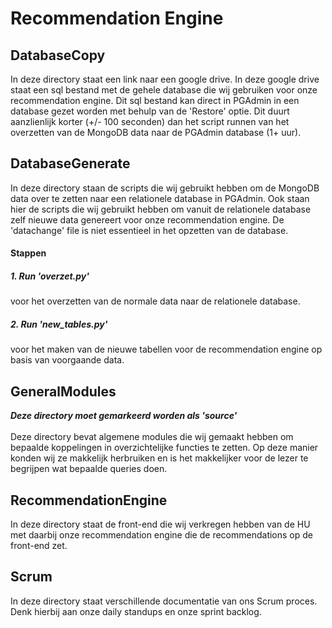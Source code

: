 # Recommendation Engine

## DatabaseCopy
In deze directory staat een link naar een google drive. In deze
google drive staat een sql bestand met de gehele database die wij
gebruiken voor onze recommendation engine. Dit sql bestand kan
direct in PGAdmin in een database gezet worden met behulp van
de 'Restore' optie. Dit duurt aanzlienlijk korter (+/- 100 seconden)
dan het script runnen van het overzetten van de MongoDB data
naar de PGAdmin database (1+ uur).


## DatabaseGenerate
In deze directory staan de scripts die wij gebruikt hebben om
de MongoDB data over te zetten naar een relationele database
in PGAdmin. Ook staan hier de scripts die wij gebruikt hebben
om vanuit de relationele database zelf nieuwe data genereert
voor onze recommendation engine. De 'datachange' file is niet
essentieel in het opzetten van de database.

#### Stappen

##### 1. Run 'overzet.py'
voor het overzetten van de normale data naar de relationele
database.

##### 2. Run 'new_tables.py'
voor het maken van de nieuwe tabellen voor de recommendation
engine op basis van voorgaande data.


## GeneralModules
***Deze directory moet gemarkeerd worden als 'source'***<br/><br/>
Deze directory bevat algemene modules die wij gemaakt hebben
om bepaalde koppelingen in overzichtelijke functies te zetten.
Op deze manier konden wij ze makkelijk herbruiken en is het
makkelijker voor de lezer te begrijpen wat bepaalde queries
doen.


## RecommendationEngine
In deze directory staat de front-end die wij verkregen hebben
van de HU met daarbij onze recommendation engine die de
recommendations op de front-end zet.


## Scrum
In deze directory staat verschillende documentatie van
ons Scrum proces. Denk hierbij aan onze daily standups en
onze sprint backlog.
